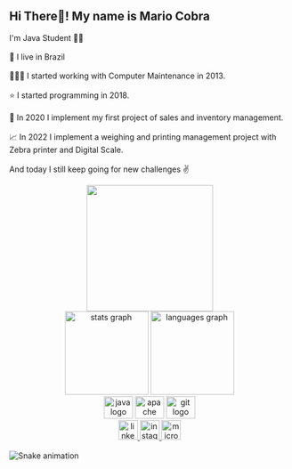 <h2 align="left">Hi There👋! My name is Mario Cobra</h2>



<p align="left">I'm Java Student 👨‍💻<br><br>🏡 I live in Brazil<br><br>🧑🏽‍🔧 I started working with Computer Maintenance in 2013.<br><br>⭐ I started programming in 2018.<br><br>🌟 In 2020 I implement my first project of sales and inventory management. <br><br>📈 In 2022 I implement a weighing and printing management project with Zebra printer and Digital Scale.<br><br>And today I still keep going for new challenges ✌️</p>



<div align="center">
  <img height="227" src="https://acegif.com/wp-content/gif/smiling-dog-13.gif"  />
</div>



<div align="center">
  <img src="https://github-readme-stats.vercel.app/api?hide_title=false&hide_rank=false&show_icons=true&include_all_commits=true&count_private=true&disable_animations=false&theme=dracula&locale=en&hide_border=false&username=iChron1C" height="150" alt="stats graph"  />
  <img src="https://github-readme-stats.vercel.app/api/top-langs?locale=en&hide_title=false&layout=compact&card_width=320&langs_count=5&theme=dracula&hide_border=false&username=iChron1C" height="150" alt="languages graph"  />
</div>



<div align="center">
  <img src="https://cdn.jsdelivr.net/gh/devicons/devicon/icons/java/java-original.svg" height="40" width="52" alt="java logo"  />
  <img src="https://cdn.jsdelivr.net/gh/devicons/devicon/icons/apache/apache-original.svg" height="40" width="52" alt="apache logo"  />
  <img src="https://cdn.jsdelivr.net/gh/devicons/devicon/icons/git/git-original.svg" height="40" width="52" alt="git logo"  />
</div>


<div align="center">
  <a href="https://www.linkedin.com/in/mario-henrique-cobra-64043b239/" target="_blank">
    <img src="https://img.shields.io/static/v1?message=LinkedIn&logo=linkedin&label=&color=0077B5&logoColor=white&labelColor=&style=flat" height="35" alt="linkedin logo"  />
  </a>
  <a href="https://www.instagram.com/mariocobra_/" target="_blank">
    <img src="https://img.shields.io/static/v1?message=Instagram&logo=instagram&label=&color=E4405F&logoColor=white&labelColor=&style=flat" height="35" alt="instagram logo"  />
  </a>
  <a href="mariohenriquecobra@hotmail.com" target="_blank">
    <img src="https://img.shields.io/static/v1?message=Outlook&logo=microsoft-outlook&label=&color=0078D4&logoColor=white&labelColor=&style=flat" height="35" alt="microsoft-outlook logo"  />
  </a>
</div>



<br clear="both">

<img href="https://raw.githubusercontent.com/iChron1C/iChron1C/blob/output/snake.svg" alt="Snake animation" />

